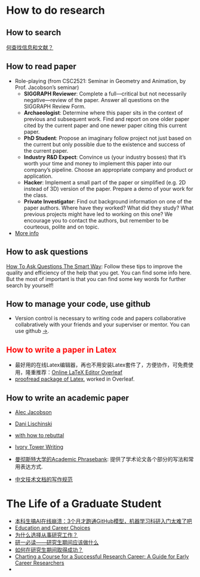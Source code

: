 # How to do research

## How to search
[何查找信息和文献？](https://github.com/jjcao/jjcao.github.com/blob/master/doc/HowToSearch.pdf?raw=true)

<!-- ## Choose research topic -->

## How to read paper
- Role-playing (from CSC2521: Seminar in Geometry and Animation, by Prof. Jacobson’s seminar)
  - **SIGGRAPH Reviewer**: Complete a full—critical but not necessarily negative—review of the paper. Answer all questions on the SIGGRAPH Review Form.
  - **Archaeologist**: Determine where this paper sits in the context of previous and subsequent work. Find and report on one older paper cited by the current paper and one newer paper citing this current paper.
  - **PhD Student**: Propose an imaginary follow project not just based on the current but only possible due to the existence and success of the current paper.
  - **Industry R&D Expect**: Convince us (your industry bosses) that it’s worth your time and money to implement this paper into our company’s pipeline. Choose an appropriate company and product or application.
  - **Hacker**: Implement a small part of the paper or simplified (e.g. 2D instead of 3D) version of the paper. Prepare a demo of your work for the class.
  - **Private Investigator**: Find out background information on one of the paper authors. Where have they worked? What did they study? What previous projects might have led to working on this one? We encourage you to contact the authors, but remember to be courteous, polite and on topic. 
- [More info](https://github.com/jjcao/jjcao.github.com/blob/master/doc/How_to_Read_a_Paper.pdf?raw=true)

## How to ask questions
[How To Ask Questions The Smart Way](http://www.catb.org/esr/faqs/smart-questions.html): Follow these tips to improve the quality and efficiency of the help that you get. You can find some info here. But the most of important is that you can find some key words for further search by yourself!

## How to manage your code, use github 
- Version control is necessary to writing code and papers collaborative collabratively with your friends and your superviser or mentor. You can use github [->](../softwares/github.md).

## <span style="color:red">How to write a paper in Latex</span>
- 最好用的在线Latex编辑器，再也不用安装Latex套件了，方便协作，可免费使用，隆重推荐：[Online LaTeX Editor Overleaf](https://www.overleaf.com?r=74e16ffc&rm=d&rs=b)
- [proofread package of Latex](https://ctan.org/pkg/proofread?lang=en), worked in Overleaf. 

## How to write an academic paper
- [Alec Jacobson](https://twitter.com/_alecjacobson/status/1353003760809877506)
- [Dani Lischinski](https://www.cs.huji.ac.il/~danix/slides/SigAsia2011.pdf)
- [with how to rebuttal](https://www.mattkeeter.com/projects/siggraph/)
- [Ivory Tower Writing](https://ivorytowerscribbles.blog/2018/07/04/ivory-tower-writing-1-what-why-and-how/)
- [曼彻斯特大学的Academic Phrasebank](http://www.phrasebank.manchester.ac.uk/): 提供了学术论文各个部分的写法和常用表达方式.

- [中文技术文档的写作规范](https://github.com/ruanyf/document-style-guide) 


# The Life of a Graduate Student
- [本科生搞AI在线崩溃：3个月才跑通GitHub模型，机器学习科研入门太难了吧](https://mp.weixin.qq.com/s/F8pC0g1DMIpP2Uw5TU-GZQ)
- [Education and Career Choices](https://www.google.com/url?sa=t&rct=j&q=&esrc=s&source=web&cd=1&ved=0ahUKEwjq4pz4pfrOAhXJtBQKHbFwAIgQFggeMAA&url=http%3A%2F%2F118.145.20.30%2Fforum.php%3Fmod%3Dattachment%26aid%3DMjM0NDIzfGVhYmViMmVkfDE0MzE5OTczMzh8MHw3MjMxMjY%253D&usg=AFQjCNGNniYDfZGPXcz6r93Kfi2uO8O15w&sig2=CA_fMAQsrvbmUlZAWYt6_A)
- [为什么选择从事研究工作？](http://staff.ustc.edu.cn/~lgliu/Resources/ForMyStudents/GCL-WhyResearch.rar)
- [研一必读——研究生期间应该做什么](https://www.douban.com/note/578575999/)
- [如何在研究生期间取得成功？](http://staff.ustc.edu.cn/~lgliu/Resources/ForMyStudents/HowToSucceedAtGCL.rar)
- [Charting a Course for a Successful Research Career: A Guide for Early Career Researchers](https://www.elsevier.com/research-intelligence/resource-library/charting-a-course-for-a-successful-research-career-a-guide-for-early-career-researchers-2nd-edition)
- 
              
          
